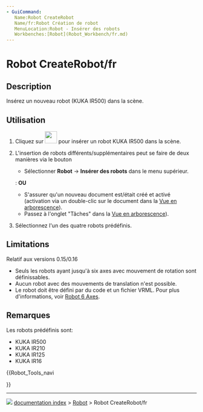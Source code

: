 ```yaml
---
- GuiCommand:
   Name:Robot CreateRobot
   Name/fr:Robot Création de robot
   MenuLocation:Robot - Insérer des robots
   Workbenches:[Robot](Robot_Workbench/fr.md)
---
```


# Robot CreateRobot/fr

## Description

Insérez un nouveau robot (KUKA IR500) dans la scène.

## Utilisation

1.  Cliquez sur <img alt="" src=images/Robot_CreateRobot.svg  style="width:32px;"> pour insérer un robot KUKA IR500 dans la scène.
2.  L\'insertion de robots différents/supplémentaires peut se faire de deux manières via le bouton
    -   Sélectionner **Robot** → **Insérer des robots** dans le menu supérieur.

    :   **OU**

    -   S\'assurer qu\'un nouveau document est/était créé et activé (activation via un double-clic sur le document dans la [Vue en arborescence](Tree_view/fr.md)).
    -   Passez à l\'onglet \"Tâches\" dans la [Vue en arborescence](Tree_view/fr.md)).
3.  Sélectionnez l\'un des quatre robots prédéfinis.

## Limitations

Relatif aux versions 0.15/0.16

-   Seuls les robots ayant jusqu\'à six axes avec mouvement de rotation sont définissables.
-   Aucun robot avec des mouvements de translation n\'est possible.
-   Le robot doit être défini par du code et un fichier VRML. Pour plus d\'informations, voir [Robot 6 Axes](Robot_6-Axis/fr.md).

## Remarques

Les robots prédéfinis sont:

-   KUKA IR500
-   KUKA IR210
-   KUKA IR125
-   KUKA IR16





{{Robot_Tools_navi

}}



---
![](images/Button_right.svg) [documentation index](../README.md) > [Robot](Robot_Workbench.md) > Robot CreateRobot/fr

